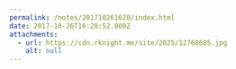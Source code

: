 ```yaml
---
permalink: /notes/201710261628/index.html
date: 2017-10-26T16:28:52.000Z
attachments:
  - url: https://cdn.rknight.me/site/2025/12768685.jpg
    alt: null
---
```



